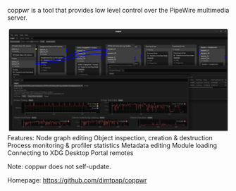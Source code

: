 coppwr is a tool that provides low level control over the PipeWire multimedia server.

![](image.png)
Features:
Node graph editing
Object inspection, creation & destruction
Process monitoring & profiler statistics
Metadata editing
Module loading
Connecting to XDG Desktop Portal remotes

Note:
coppwr does not self-update.


Homepage: https://github.com/dimtpap/coppwr
